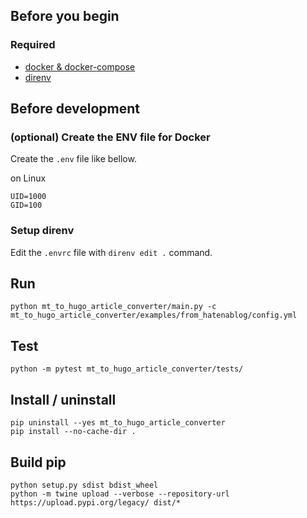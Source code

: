 ## Before you begin

### Required

- [docker & docker-compose](https://www.docker.com)
- [direnv](https://github.com/direnv/direnv)

## Before development

### (optional) Create the ENV file for Docker

Create the `.env` file like bellow.

on Linux

```
UID=1000
GID=100
```

### Setup direnv

Edit the `.envrc` file with `direnv edit .` command.

## Run

```shellsession
python mt_to_hugo_article_converter/main.py -c mt_to_hugo_article_converter/examples/from_hatenablog/config.yml
```

## Test

```shellsession
python -m pytest mt_to_hugo_article_converter/tests/
```

## Install / uninstall

```shellsession
pip uninstall --yes mt_to_hugo_article_converter
pip install --no-cache-dir .
```

## Build pip

```shellsession
python setup.py sdist bdist_wheel
python -m twine upload --verbose --repository-url https://upload.pypi.org/legacy/ dist/*
```
